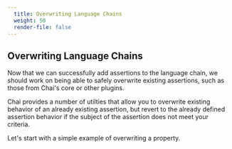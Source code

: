 ```yaml
---
  title: Overwriting Language Chains
  weight: 50
  render-file: false
---
```


## Overwriting Language Chains

Now that we can successfully add assertions to the language chain,
we should work on being able to safely overwrite existing assertions,
such as those from Chai's core or other plugins. 

Chai provides a number of utilties that allow you to overwrite
existing behavior of an already existing assertion, but revert to
the already defined assertion behavior if the subject of the assertion
does not meet your criteria.

Let's start with a simple example of overwriting a property.
